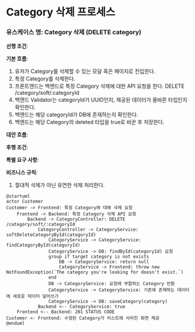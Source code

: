 # Category 삭제 프로세스

### 유스케이스 명: Category 삭제 (DELETE category)

**선행 조건**:

**기본 흐름**:

1. 유저가 Category를 삭제할 수 있는 모달 혹은 페이지로 진입한다.
2. 특정 Category를 삭제한다.
3. 프론트엔드는 백엔드로 특정 Category 삭제에 대한 API 요청을 한다. DELETE /category/soft/:categoryId
4. 백엔드 Validator는 categoryId가 UUID인지, 제공된 데이터가 올바른 타입인지 확인한다.
5. 백엔드는 해당 categoryId가 DB에 존재하는지 확인한다.
6. 백엔드는 해당 Category의 deleted 타입을 true로 바꾼 후 저장한다.

**대안 흐름**:

**후행 조건**:

**특별 요구 사항**:

**비즈니스 규칙**:

1. 절대적 삭제가 아닌 유연한 삭제 처리한다.

```plantuml
@startuml
actor Customer
Customer -> Frontend: 특정 Category에 대해 삭제 요청
    Frontend -> Backend: 특정 Category 삭제 API 요청
        Backend -> CategoryController: DELETE /category/soft/:categoryId
            CategoryController -> CategoryService: softDeleteCategoryById(categoryId)
                CategoryService -> CategoryService: findCategoryById(categoryId)
                CategoryService -> DB: findById(categoryId) 요청
                group if target category is not exists
                    DB -> CategoryService: return null
                    CategoryService -> Frontend: throw new NotFoundException(`The category you're looking for doesn't exist.`)
                end
                DB -> CategoryService: 요청에 부합하는 Category 반환
                CategoryService -> CategoryService: 기존에 존재하는 데이터에 새로운 데이터 덮어쓰기
                CategoryService -> DB: saveCategory(category)
            Backend <-- CategoryService: true
    Frontend <-- Backend: 201 STATUS CODE
Customer <- Frontend: 수정된 Category가 리스트에 사라진 화면 제공
@enduml
```
